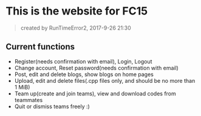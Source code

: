 # This is the website for FC15
> created by RunTimeError2, 2017-9-26 21:30

## Current functions
- Register(needs confirmation with email), Login, Logout
- Change account, Reset password(needs confirmation with email)
- Post, edit and delete blogs, show blogs on home pages
- Upload, edit and delete files(.cpp files only, and should be no more than 1 MiB)
- Team up(create and join teams), view and download codes from teammates
- Quit or dismiss teams freely :)